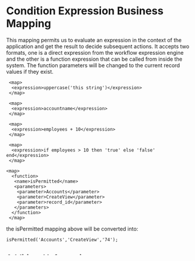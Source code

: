 Condition Expression Business Mapping
=====================================

This mapping permits us to evaluate an expression in the context of the
application and get the result to decide subsequent actions. It accepts
two formats, one is a direct expression from the workflow expression
engine and the other is a function expression that can be called from
inside the system. The function parameters will be changed to the
current record values if they exist.

     <map>
      <expression>uppercase('this string')</expression>
     </map>

     <map>
      <expression>accountname</expression>
     </map>

     <map>
      <expression>employees + 10</expression>
     </map>

     <map>
      <expression>if employees > 10 then 'true' else 'false' end</expression>
     </map>

    <map>
      <function>
       <name>isPermitted</name>
       <parameters>
        <parameter>Accounts</parameter>
        <parameter>CreateView</parameter>
        <parameter>record_id</parameter>
       </parameters>
      </function>
     </map>

the isPermitted mapping above will be converted into:

    isPermitted('Accounts','CreateView','74');

Additional Information
----------------------

-   [Forum thread](http://discussions.corebos.org/thread-642.html)
